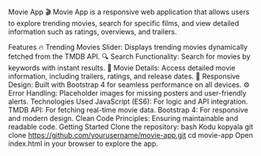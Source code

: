 Movie App 🎬
Movie App is a responsive web application that allows users to explore trending movies, search for specific films, and view detailed information such as ratings, overviews, and trailers.

Features
🔥 Trending Movies Slider: Displays trending movies dynamically fetched from the TMDB API.
🔍 Search Functionality: Search for movies by keywords with instant results.
📖 Movie Details: Access detailed movie information, including trailers, ratings, and release dates.
🎨 Responsive Design: Built with Bootstrap 4 for seamless performance on all devices.
⚙️ Error Handling: Placeholder images for missing posters and user-friendly alerts.
Technologies Used
JavaScript (ES6): For logic and API integration.
TMDB API: For fetching real-time movie data.
Bootstrap 4: For responsive and modern design.
Clean Code Principles: Ensuring maintainable and readable code.
Getting Started
Clone the repository:
bash
Kodu kopyala
git clone https://github.com/yourusername/movie-app.git
cd movie-app
Open index.html in your browser to explore the app.

